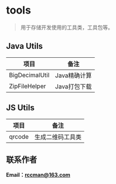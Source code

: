 # tools

> 用于存储开发使用的工具类，工具包等。

## Java Utils

项目      | 备注
--- | ---
BigDecimalUtil | Java精确计算
ZipFileHelper | Java打包下载

## JS Utils

项目      | 备注
--- | ---
qrcode | 生成二维码工具类



## 联系作者

**Email：rccman@163.com**
